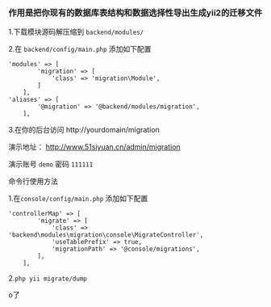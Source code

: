 ### 作用是把你现有的数据库表结构和数据选择性导出生成yii2的迁移文件

1.下载模块源码解压缩到 `backend/modules/`

2.在 `backend/config/main.php` 添加如下配置

```
'modules' => [
        'migration' => [
            'class' => 'migration\Module',
        ]
    ],
'aliases' => [
        '@migration' => '@backend/modules/migration',
    ],
```

3.在你的后台访问 http://yourdomain/migration

演示地址： http://www.51siyuan.cn/admin/migration

演示账号 `demo`  密码 `111111`



命令行使用方法

1.在`console/config/main.php` 添加如下配置
```
'controllerMap' => [
        'migrate' => [
            'class' => 'backend\modules\migration\console\MigrateController',
            'useTablePrefix' => true,
            'migrationPath' => '@console/migrations',
        ],
    ],
```

2.`php yii migrate/dump`

o了
